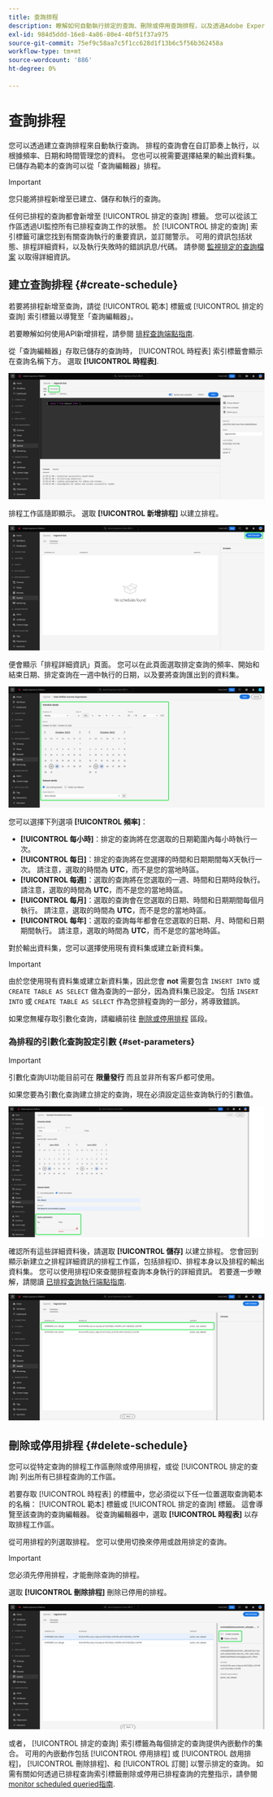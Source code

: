 ```yaml
---
title: 查詢排程
description: 瞭解如何自動執行排定的查詢、刪除或停用查詢排程，以及透過Adobe Experience Platform UI利用可用的排程選項。
exl-id: 984d5ddd-16e8-4a86-80e4-40f51f37a975
source-git-commit: 75ef9c58aa7c5f1cc628d1f13b6c5f56b362458a
workflow-type: tm+mt
source-wordcount: '886'
ht-degree: 0%

---
```


# 查詢排程

您可以透過建立查詢排程來自動執行查詢。 排程的查詢會在自訂節奏上執行，以根據頻率、日期和時間管理您的資料。 您也可以視需要選擇結果的輸出資料集。 已儲存為範本的查詢可以從「查詢編輯器」排程。

>[!IMPORTANT]
>
>您只能將排程新增至已建立、儲存和執行的查詢。

任何已排程的查詢都會新增至 [!UICONTROL 排定的查詢] 標籤。 您可以從該工作區透過UI監控所有已排程查詢工作的狀態。 於 [!UICONTROL 排定的查詢] 索引標籤可讓您找到有關查詢執行的重要資訊，並訂閱警示。 可用的資訊包括狀態、排程詳細資料，以及執行失敗時的錯誤訊息/代碼。 請參閱 [監視排定的查詢檔案](./monitor-queries.md) 以取得詳細資訊。

## 建立查詢排程 {#create-schedule}

若要將排程新增至查詢，請從 [!UICONTROL 範本] 標籤或 [!UICONTROL 排定的查詢] 索引標籤以導覽至「查詢編輯器」。

若要瞭解如何使用API新增排程，請參閱 [排程查詢端點指南](../api/scheduled-queries.md).

從「查詢編輯器」存取已儲存的查詢時， [!UICONTROL 時程表] 索引標籤會顯示在查詢名稱下方。 選取 **[!UICONTROL 時程表]**.

![反白顯示「排程」標籤的「查詢編輯器」。](../images/ui/query-schedules/schedules-tab.png)

排程工作區隨即顯示。 選取 **[!UICONTROL 新增排程]** 以建立排程。

![「查詢編輯器排程」工作區中反白了新增排程。](../images/ui/query-schedules/add-schedule.png)

便會顯示「排程詳細資訊」頁面。 您可以在此頁面選取排定查詢的頻率、開始和結束日期、排定查詢在一週中執行的日期，以及要將查詢匯出到的資料集。

![「排程詳細資料」面板會反白顯示。](../images/ui/query-schedules/schedule-details.png)

您可以選擇下列選項 **[!UICONTROL 頻率]**：

- **[!UICONTROL 每小時]**：排定的查詢將在您選取的日期範圍內每小時執行一次。
- **[!UICONTROL 每日]**：排定的查詢將在您選擇的時間和日期期間每X天執行一次。 請注意，選取的時間為 **UTC**，而不是您的當地時區。
- **[!UICONTROL 每週]**：選取的查詢將在您選取的一週、時間和日期時段執行。 請注意，選取的時間為 **UTC**，而不是您的當地時區。
- **[!UICONTROL 每月]**：選取的查詢會在您選取的日期、時間和日期期間每個月執行。 請注意，選取的時間為 **UTC**，而不是您的當地時區。
- **[!UICONTROL 每年]**：選取的查詢每年都會在您選取的日期、月、時間和日期期間執行。 請注意，選取的時間為 **UTC**，而不是您的當地時區。

對於輸出資料集，您可以選擇使用現有資料集或建立新資料集。

>[!IMPORTANT]
>
> 由於您使用現有資料集或建立新資料集，因此您會 **not** 需要包含 `INSERT INTO` 或 `CREATE TABLE AS SELECT` 做為查詢的一部分，因為資料集已設定。 包括 `INSERT INTO` 或 `CREATE TABLE AS SELECT` 作為您排程查詢的一部分，將導致錯誤。

如果您無權存取引數化查詢，請繼續前往 [刪除或停用排程](#delete-schedule) 區段。

### 為排程的引數化查詢設定引數 {#set-parameters}

>[!IMPORTANT]
>
>引數化查詢UI功能目前可在 **限量發行** 而且並非所有客戶都可使用。

如果您要為引數化查詢建立排定的查詢，現在必須設定這些查詢執行的引數值。

![排程建立工作流程的「排程詳細資料」區段會反白顯示「查詢引數」區段。](../images/ui/query-schedules/scheduled-query-parameter.png)

確認所有這些詳細資料後，請選取 **[!UICONTROL 儲存]** 以建立排程。 您會回到顯示新建立之排程詳細資訊的排程工作區，包括排程ID、排程本身以及排程的輸出資料集。 您可以使用排程ID來查閱排程查詢本身執行的詳細資訊。 若要進一步瞭解，請閱讀 [已排程查詢執行端點指南](../api/runs-scheduled-queries.md).

![已反白新建立排程的排程工作區。](../images/ui/query-schedules/schedules-workspace.png)

## 刪除或停用排程 {#delete-schedule}

您可以從特定查詢的排程工作區刪除或停用排程，或從 [!UICONTROL 排定的查詢] 列出所有已排程查詢的工作區。

若要存取 [!UICONTROL 時程表] 的標籤中，您必須從以下任一位置選取查詢範本的名稱： [!UICONTROL 範本] 標籤或 [!UICONTROL 排定的查詢] 標籤。 這會導覽至該查詢的查詢編輯器。 從查詢編輯器中，選取 **[!UICONTROL 時程表]** 以存取排程工作區。

從可用排程的列選取排程。 您可以使用切換來停用或啟用排定的查詢。

>[!IMPORTANT]
>
>您必須先停用排程，才能刪除查詢的排程。

選取 **[!UICONTROL 刪除排程]** 刪除已停用的排程。

![反白顯示「停用排程」和「刪除」排程的排程工作區。](../images/ui/query-schedules/delete-schedule.png)

或者， [!UICONTROL 排定的查詢] 索引標籤為每個排定的查詢提供內嵌動作的集合。 可用的內嵌動作包括 [!UICONTROL 停用排程] 或 [!UICONTROL 啟用排程]， [!UICONTROL 刪除排程]、和 [!UICONTROL 訂閱] 以警示排定的查詢。 如需有關如何透過已排程查詢索引標籤刪除或停用已排程查詢的完整指示，請參閱 [monitor scheduled queried指南](./monitor-queries.md#inline-actions).
